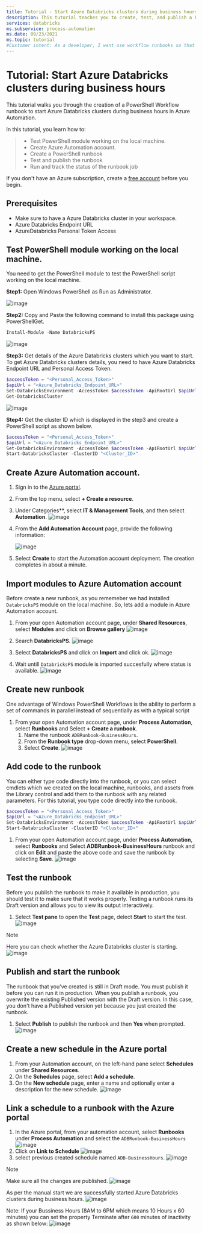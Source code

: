 ```yaml
---
title: Tutorial - Start Azure Databricks clusters during business hours
description: This tutorial teaches you to create, test, and publish a PowerShell Workflow runbook to start Azure Databricks clusters during business hours.
services: databricks
ms.subservice: process-automation
ms.date: 09/23/2021
ms.topic: tutorial 
#Customer intent: As a developer, I want use workflow runbooks so that I can automate the starting of VMs.
---
```


# Tutorial: Start Azure Databricks clusters during business hours

This tutorial walks you through the creation of a PowerShell Workflow runbook to start Azure Databricks clusters during business hours in Azure Automation.

In this tutorial, you learn how to:

> * Test PowerShell module working on the local machine. 
> * Create Azure Automation account.
> * Create a PowerShell runbook
> * Test and publish the runbook
> * Run and track the status of the runbook job

If you don't have an Azure subscription, create a [free account](https://azure.microsoft.com/free/?WT.mc_id=A261C142F) before you begin.

## Prerequisites
* Make sure to have a Azure Databricks cluster in your workspace.
* Azure Databricks Endpoint URL
* AzureDatabricks Personal Token Access

## Test PowerShell module working on the local machine. 

You need to get the PowerShell module to test the PowerShell script working on the local machine.

**Step1:** Open Windows PowerShell as Run as Administrator.

  ![image](https://github.com/CHEEKATLAPRADEEP-MSFT/chepraacademy/blob/main/articles/databricks/Media/Windows-PowerShell-RunAsAdmin.png)

**Step2:** Copy and Paste the following command to install this package using PowerShellGet.

```powershell
Install-Module -Name DatabricksPS
```
  ![image](https://github.com/CHEEKATLAPRADEEP-MSFT/chepraacademy/blob/main/articles/databricks/Media/Install-Module.png)

**Step3:** Get details of the Azure Databricks clusters which you want to start.
To get Azure Databricks clusters details, you need to have Azure Databricks Endpoint URL and Personal Access Token.

```powershell
$accessToken = "<Personal_Access_Token>"
$apiUrl = "<Azure_Databricks_Endpoint_URL>"
Set-DatabricksEnvironment -AccessToken $accessToken -ApiRootUrl $apiUrl
Get-DatabricksCluster
```
  ![image](https://github.com/CHEEKATLAPRADEEP-MSFT/chepraacademy/blob/main/articles/databricks/Media/Get-ClusterDetails.png)

**Step4:** Get the cluster ID which is displayed in the step3 and create a PowerShell script as shown below.

```powershell
$accessToken = "<Personal_Access_Token>"
$apiUrl = "<Azure_Databricks_Endpoint_URL>"
Set-DatabricksEnvironment -AccessToken $accessToken -ApiRootUrl $apiUrl
Start-DatabricksCluster -ClusterID "<Cluster_ID>"
```
## Create Azure Automation account.
1. Sign in to the [Azure portal](https://portal.azure.com).

1. From the top menu, select **+ Create a resource**.

1. Under Categories**, select **IT & Management Tools**, and then select **Automation**.
    ![image](https://github.com/CHEEKATLAPRADEEP-MSFT/chepraacademy/blob/main/articles/databricks/Media/Create-Automation-Account.png)
1. From the **Add Automation Account** page, provide the following information:

    ![image](https://github.com/CHEEKATLAPRADEEP-MSFT/chepraacademy/blob/main/articles/databricks/Media/Create-Automation-Account-Details.png)
1. Select **Create** to start the Automation account deployment. The creation completes in about a minute.

## Import modules to Azure Automation account

Before create a new runbook, as you rememeber we had installed `DatabricksPS` module on the local machine. So, lets add a module in Azure Automation account.

1. From your open Automation account page, under **Shared Resources**, select **Modules** and click on **Browse gallery**
    ![image](https://github.com/CHEEKATLAPRADEEP-MSFT/chepraacademy/blob/main/articles/databricks/Media/Automation-Modules.png)

1. Search **DatabricksPS**.
    ![image](https://github.com/CHEEKATLAPRADEEP-MSFT/chepraacademy/blob/main/articles/databricks/Media/Automation-Modules-Browse.png)
1. Select **DatabricksPS** and click on **Import** and click ok.
    ![image](https://github.com/CHEEKATLAPRADEEP-MSFT/chepraacademy/blob/main/articles/databricks/Media/Automation-Modules-Browse-Import.png)
1. Wait untill `DatabricksPS` module is imported succesfully where status is available. 
    ![image](https://github.com/CHEEKATLAPRADEEP-MSFT/chepraacademy/blob/main/articles/databricks/Media/Automation-Modules-Available.png)

## Create new runbook
One advantage of Windows PowerShell Workflows is the ability to perform a set of commands in parallel instead of sequentially as with a typical script

1. From your open Automation account page, under **Process Automation**, select **Runbooks** and Select **+ Create a runbook**.
    1. Name the runbook `ADBRunbook-BusinessHours`.
    1. From the **Runbook type** drop-down menu, select **PowerShell**.
    1. Select **Create**.
    ![image](https://github.com/CHEEKATLAPRADEEP-MSFT/chepraacademy/blob/main/articles/databricks/Media/Create-Runbook.png)

## Add code to the runbook

You can either type code directly into the runbook, or you can select cmdlets which we created on the local machine, runbooks, and assets from the Library control and add them to the runbook with any related parameters. For this tutorial, you type code directly into the runbook.

```powershell
$accessToken = "<Personal_Access_Token>"
$apiUrl = "<Azure_Databricks_Endpoint_URL>"
Set-DatabricksEnvironment -AccessToken $accessToken -ApiRootUrl $apiUrl
Start-DatabricksCluster -ClusterID "<Cluster_ID>"
```
1. From your open Automation account page, under **Process Automation**, select **Runbooks** and Select **ADBRunbook-BusinessHours** runbook and click on **Edit** and paste the above code and save the runbook by selecting **Save**.
    ![image](https://github.com/CHEEKATLAPRADEEP-MSFT/chepraacademy/blob/main/articles/databricks/Media/Code-to-Runbook.png)
    
## Test the runbook

Before you publish the runbook to make it available in production, you should test it to make sure that it works properly. Testing a runbook runs its Draft version and allows you to view its output interactively.

1. Select **Test pane** to open the **Test** page, delect **Start** to start the test.
    ![image](https://github.com/CHEEKATLAPRADEEP-MSFT/chepraacademy/blob/main/articles/databricks/Media/Test-Runbook.png)

> [!Note]
>  Here you can check whether the Azure Databricks cluster is starting.
    ![image](https://github.com/CHEEKATLAPRADEEP-MSFT/chepraacademy/blob/main/articles/databricks/Media/ADB-Starting.png)    
 
## Publish and start the runbook

The runbook that you've created is still in Draft mode. You must publish it before you can run it in production. When you publish a runbook, you overwrite the existing Published version with the Draft version. In this case, you don't have a Published version yet because you just created the runbook.

1. Select **Publish** to publish the runbook and then **Yes** when prompted.
    ![image](https://github.com/CHEEKATLAPRADEEP-MSFT/chepraacademy/blob/main/articles/databricks/Media/Publish-Runbook.png)
    
## Create a new schedule in the Azure portal

1. From your Automation account, on the left-hand pane select **Schedules** under **Shared Resources**.
2. On the **Schedules** page, select **Add a schedule**.
3. On the **New schedule** page, enter a name and optionally enter a description for the new schedule.
    ![image](https://github.com/CHEEKATLAPRADEEP-MSFT/chepraacademy/blob/main/articles/databricks/Media/Schedule.png)
    
## Link a schedule to a runbook with the Azure portal

1. In the Azure portal, from your automation account, select **Runbooks** under **Process Automation** and select the `ADBRunbook-BusinessHours`
    ![image](https://github.com/CHEEKATLAPRADEEP-MSFT/chepraacademy/blob/main/articles/databricks/Media/Link-Schedule-select.png)
1. Click on **Link to Schedule**
    ![image](https://github.com/CHEEKATLAPRADEEP-MSFT/chepraacademy/blob/main/articles/databricks/Media/Link-Schedule-selectOne.png)
1. select previous created schedule named `ADB-BusinessHours`.
    ![image](https://github.com/CHEEKATLAPRADEEP-MSFT/chepraacademy/blob/main/articles/databricks/Media/Link-Schedule-selecttwo.png)
    
> [!Note]
> Make sure all the changes are published.
    ![image](https://github.com/CHEEKATLAPRADEEP-MSFT/chepraacademy/blob/main/articles/databricks/Media/Runbook-Published.png)
 
 As per the manual start we are successfully started Azure Databricks clusters during business hours.
    ![image](https://github.com/CHEEKATLAPRADEEP-MSFT/chepraacademy/blob/main/articles/databricks/Media/Job-completed.png)
    
Note: If your Bussiness Hours (8AM to 6PM which means 10 Hours x 60 minutes) you can set the property Terminate after `600` minutes of inactivity as shown below:
    ![image](https://github.com/CHEEKATLAPRADEEP-MSFT/chepraacademy/blob/main/articles/databricks/Media/ADB-Terminate.png)

    
 
 
 

